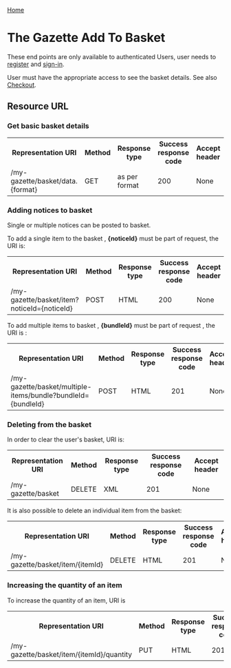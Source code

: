 [Home](../home.md)
# The Gazette Add To Basket #

These end points are only available to authenticated Users, user needs  to [register](../authentication/registration.md) and [sign-in](../authentication/sign-in.md).

User must have the appropriate access to see the basket details. See also [Checkout](checkout.md).

## Resource URL ##

### Get basic basket details

<table>
<tr>
	<th>Representation URI</th>
	<th>Method</th>
	<th>Response type</th>
	<th>Success response code</th>
	<th>Accept header​</th>
</tr>
<tr>
	<td>/my-gazette/basket/data.{format}</td>
	<td>GET</td>
	<td>as per format</td>
	<td>200</td>
	<td>None</td>
</tr>
</table>

### Adding notices to basket

Single or multiple notices can be posted to basket.

To add a single item to the basket , **{noticeId}** must be part of request, the URI is: 

<table>
<tr>
	<th>Representation URI</th>
	<th>Method</th>
	<th>Response type</th>
	<th>Success response code</th>
	<th>Accept header​</th>
</tr>
<tr>
	<td>/my-gazette/basket/item?noticeId={noticeId}</td>
	<td>POST</td>
	<td>HTML</td>
	<td>200</td>
	<td>None</td>
</tr>
</table>

To add multiple items to basket , **{bundleId}** must be part of request , the URI is :

<table>
<tr>
	<th>Representation URI</th>
	<th>Method</th>
	<th>Response type</th>
	<th>Success response code</th>
	<th>Accept header​</th>
</tr>
<tr>
	<td>/my-gazette/basket/multiple-items/bundle?bundleId={bundleId}</td>
	<td>POST</td>
	<td>HTML</td>
	<td>201</td>
	<td>None</td>
</tr>
</table>

### Deleting from the basket

In order to clear the user's basket, URI is:

<table>
<tr>
	<th>Representation URI</th>
	<th>Method</th>
	<th>Response type</th>
	<th>Success response code</th>
	<th>Accept header​</th>
</tr>
<tr>
	<td>/my-gazette/basket</td>
	<td>DELETE</td>
	<td>XML</td>
	<td>201</td>
	<td>None</td>
</tr>
</table>

It is also possible to delete an individual item from the basket:

<table>
<tr>
	<th>Representation URI</th>
	<th>Method</th>
	<th>Response type</th>
	<th>Success response code</th>
	<th>Accept header​</th>
</tr>
<tr>
	<td>/my-gazette/basket/item/{itemId}</td>
	<td>DELETE</td>
	<td>HTML</td>
	<td>201</td>
	<td>None</td>
</tr>
</table>

### Increasing the quantity of an item

To increase the quantity of an item, URI is

<table>
<tr>
	<th>Representation URI</th>
	<th>Method</th>
	<th>Response type</th>
	<th>Success response code</th>
	<th>Accept header​</th>
</tr>
<tr>
	<td>/my-gazette/basket/item/{itemId}/quantity</td>
	<td>PUT</td>
	<td>HTML</td>
	<td>201</td>
	<td>None</td>
</tr>
</table>

